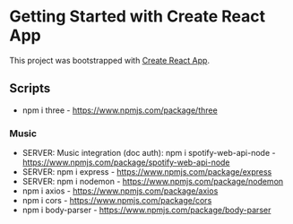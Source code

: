 # Getting Started with Create React App

This project was bootstrapped with [Create React App](https://github.com/facebook/create-react-app).

## Scripts

- npm i three - https://www.npmjs.com/package/three

### Music

- SERVER: Music integration (doc auth): npm i spotify-web-api-node - https://www.npmjs.com/package/spotify-web-api-node
- SERVER: npm i express - https://www.npmjs.com/package/express
- SERVER: npm i nodemon - https://www.npmjs.com/package/nodemon
- npm i axios - https://www.npmjs.com/package/axios
- npm i cors - https://www.npmjs.com/package/cors
- npm i body-parser - https://www.npmjs.com/package/body-parser
